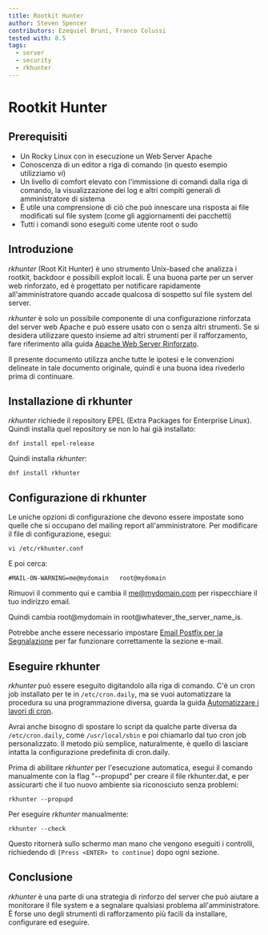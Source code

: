 ```yaml
---
title: Rootkit Hunter
author: Steven Spencer
contributors: Ezequiel Bruni, Franco Colussi
tested with: 8.5
tags:
  - server
  - security
  - rkhunter
---
```


# Rootkit Hunter

## Prerequisiti

* Un Rocky Linux con in esecuzione un Web Server Apache
* Conoscenza di un editor a riga di comando (in questo esempio utilizziamo _vi_)
* Un livello di comfort elevato con l'immissione di comandi dalla riga di comando, la visualizzazione dei log e altri compiti generali di amministratore di sistema
* È utile una comprensione di ciò che può innescare una risposta ai file modificati sul file system (come gli aggiornamenti dei pacchetti)
* Tutti i comandi sono eseguiti come utente root o sudo

## Introduzione

_rkhunter_ (Root Kit Hunter) è uno strumento Unix-based che analizza i rootkit, backdoor e possibili exploit locali. È una buona parte per un server web rinforzato, ed è progettato per notificare rapidamente all'amministratore quando accade qualcosa di sospetto sul file system del server.

_rkhunter_ è solo un possibile componente di una configurazione rinforzata del server web Apache e può essere usato con o senza altri strumenti. Se si desidera utilizzare questo insieme ad altri strumenti per il rafforzamento, fare riferimento alla guida [Apache Web Server Rinforzato](index.md).

Il presente documento utilizza anche tutte le ipotesi e le convenzioni delineate in tale documento originale, quindi è una buona idea rivederlo prima di continuare.

## Installazione di rkhunter

_rkhunter_ richiede il repository EPEL (Extra Packages for Enterprise Linux). Quindi installa quel repository se non lo hai già installato:

`dnf install epel-release`

Quindi installa _rkhunter_:

`dnf install rkhunter`

## Configurazione di rkhunter

Le uniche opzioni di configurazione che devono essere impostate sono quelle che si occupano del mailing report all'amministratore. Per modificare il file di configurazione, esegui:

`vi /etc/rkhunter.conf`

E poi cerca:

`#MAIL-ON-WARNING=me@mydomain   root@mydomain`

Rimuovi il commento qui e cambia il me@mydomain.com per rispecchiare il tuo indirizzo email.

Quindi cambia root@mydomain in root@whatever_the_server_name_is.

Potrebbe anche essere necessario impostare [Email Postfix per la Segnalazione](../../email/postfix_reporting.md) per far funzionare correttamente la sezione e-mail.

## Eseguire rkhunter

_rkhunter_ può essere eseguito digitandolo alla riga di comando. C'è un cron job installato per te in `/etc/cron.daily`, ma se vuoi automatizzare la procedura su una programmazione diversa, guarda la guida [Automatizzare i lavori di cron](../../automation/cron_jobs_howto.md).

Avrai anche bisogno di spostare lo script da qualche parte diversa da `/etc/cron.daily`, come `/usr/local/sbin` e poi chiamarlo dal tuo cron job personalizzato. Il metodo più semplice, naturalmente, è quello di lasciare intatta la configurazione predefinita di cron.daily.

Prima di abilitare _rkhunter_ per l'esecuzione automatica, esegui il comando manualmente con la flag "--propupd" per creare il file rkhunter.dat, e per assicurarti che il tuo nuovo ambiente sia riconosciuto senza problemi:

`rkhunter --propupd`

Per eseguire _rkhunter_ manualmente:

`rkhunter --check`

Questo ritornerà sullo schermo man mano che vengono eseguiti i controlli, richiedendo di `[Press <ENTER> to continue]` dopo ogni sezione.

## Conclusione

_rkhunter_ è una parte di una strategia di rinforzo del server che può aiutare a monitorare il file system e a segnalare qualsiasi problema all'amministratore. È forse uno degli strumenti di rafforzamento più facili da installare, configurare ed eseguire.
